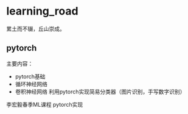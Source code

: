 # learning_road
累土而不辍，丘山崇成。

## pytorch
主要内容：
 - pytorch基础
 - 循环神经网络
 - 卷积神经网络
利用pytorch实现简易分类器（图片识别，手写数字识别）

李宏毅春季ML课程 pytorch实现
